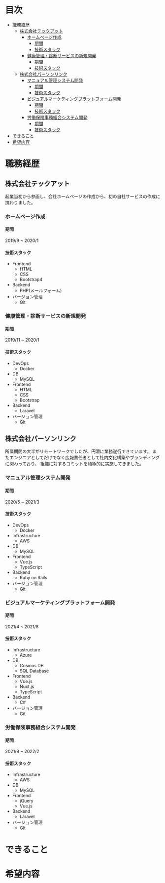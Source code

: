 # 目次
<!-- START doctoc generated TOC please keep comment here to allow auto update -->
<!-- DON'T EDIT THIS SECTION, INSTEAD RE-RUN doctoc TO UPDATE -->

- [職務経歴](#%E8%81%B7%E5%8B%99%E7%B5%8C%E6%AD%B4)
  - [株式会社テックアット](#%E6%A0%AA%E5%BC%8F%E4%BC%9A%E7%A4%BE%E3%83%86%E3%83%83%E3%82%AF%E3%82%A2%E3%83%83%E3%83%88)
    - [ホームページ作成](#%E3%83%9B%E3%83%BC%E3%83%A0%E3%83%9A%E3%83%BC%E3%82%B8%E4%BD%9C%E6%88%90)
      - [期間](#%E6%9C%9F%E9%96%93)
      - [技術スタック](#%E6%8A%80%E8%A1%93%E3%82%B9%E3%82%BF%E3%83%83%E3%82%AF)
    - [健康管理・診断サービスの新規開発](#%E5%81%A5%E5%BA%B7%E7%AE%A1%E7%90%86%E3%83%BB%E8%A8%BA%E6%96%AD%E3%82%B5%E3%83%BC%E3%83%93%E3%82%B9%E3%81%AE%E6%96%B0%E8%A6%8F%E9%96%8B%E7%99%BA)
      - [期間](#%E6%9C%9F%E9%96%93-1)
      - [技術スタック](#%E6%8A%80%E8%A1%93%E3%82%B9%E3%82%BF%E3%83%83%E3%82%AF-1)
  - [株式会社パーソンリンク](#%E6%A0%AA%E5%BC%8F%E4%BC%9A%E7%A4%BE%E3%83%91%E3%83%BC%E3%82%BD%E3%83%B3%E3%83%AA%E3%83%B3%E3%82%AF)
    - [マニュアル管理システム開発](#%E3%83%9E%E3%83%8B%E3%83%A5%E3%82%A2%E3%83%AB%E7%AE%A1%E7%90%86%E3%82%B7%E3%82%B9%E3%83%86%E3%83%A0%E9%96%8B%E7%99%BA)
      - [期間](#%E6%9C%9F%E9%96%93-2)
      - [技術スタック](#%E6%8A%80%E8%A1%93%E3%82%B9%E3%82%BF%E3%83%83%E3%82%AF-2)
    - [ビジュアルマーケティングプラットフォーム開発](#%E3%83%93%E3%82%B8%E3%83%A5%E3%82%A2%E3%83%AB%E3%83%9E%E3%83%BC%E3%82%B1%E3%83%86%E3%82%A3%E3%83%B3%E3%82%B0%E3%83%97%E3%83%A9%E3%83%83%E3%83%88%E3%83%95%E3%82%A9%E3%83%BC%E3%83%A0%E9%96%8B%E7%99%BA)
      - [期間](#%E6%9C%9F%E9%96%93-3)
      - [技術スタック](#%E6%8A%80%E8%A1%93%E3%82%B9%E3%82%BF%E3%83%83%E3%82%AF-3)
    - [労働保険事務組合システム開発](#%E5%8A%B4%E5%83%8D%E4%BF%9D%E9%99%BA%E4%BA%8B%E5%8B%99%E7%B5%84%E5%90%88%E3%82%B7%E3%82%B9%E3%83%86%E3%83%A0%E9%96%8B%E7%99%BA)
      - [期間](#%E6%9C%9F%E9%96%93-4)
      - [技術スタック](#%E6%8A%80%E8%A1%93%E3%82%B9%E3%82%BF%E3%83%83%E3%82%AF-4)
- [できること](#%E3%81%A7%E3%81%8D%E3%82%8B%E3%81%93%E3%81%A8)
- [希望内容](#%E5%B8%8C%E6%9C%9B%E5%86%85%E5%AE%B9)

<!-- END doctoc generated TOC please keep comment here to allow auto update -->

<!-- 目次をアップデーtする際は doctoc README.md --github を実行-->

# 職務経歴
## 株式会社テックアット
起業当初から参画し、会社ホームページの作成から、初の自社サービスの作成に携わりました。

### ホームページ作成
#### 期間
2019/9 ~ 2020/1

#### 技術スタック
- Frontend
  - HTML
  - CSS
  - Bootstrap4
- Backend
  - PHP(メールフォーム)
- バージョン管理
  - Git


### 健康管理・診断サービスの新規開発

#### 期間
2019/11 ~ 2020/1

#### 技術スタック
- DevOps
  - Docker
- DB
  - MySQL
- Frontend
  - HTML
  - CSS
  - Bootstrap
- Backend
  - Laravel
- バージョン管理
  - Git

## 株式会社パーソンリンク
所属期間の大半がリモートワークでしたが、円滑に業務遂行できています。
またエンジニアとしてだけでなく広報責任者として社内文化構築やブランディングに関わっており、
組織に対するコミットを積極的に実施してきました。
### マニュアル管理システム開発

#### 期間
2020/5 ~ 2021/3

#### 技術スタック
- DevOps
  - Docker
- Infrastructure
  - AWS
- DB
  - MySQL
- Frontend
  - Vue.js
  - TypeScript
- Backend
  - Ruby on Rails
- バージョン管理
  - Git

### ビジュアルマーケティングプラットフォーム開発

#### 期間
2021/4 ~ 2021/8

#### 技術スタック
- Infrastructure
  - Azure
- DB
  - Cosmos DB
  - SQL Database
- Frontend
  - Vue.js
  - Nuxt.js
  - TypeScript
- Backend
  - C#
- バージョン管理
  - Git

### 労働保険事務組合システム開発

#### 期間
2021/9 ~ 2022/2

#### 技術スタック
- Infrastructure
  - AWS
- DB
  - MySQL
- Frontend
  - jQuery
  - Vue.js
- Backend
  - Laravel
- バージョン管理
  - Git

# できること

# 希望内容
